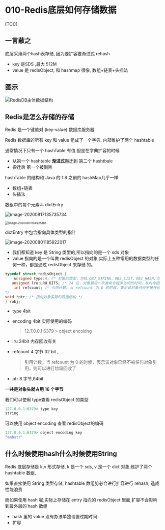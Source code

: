 # 010-Redis底层如何存储数据

[TOC]

## 一言蔽之

底层采用两个hash表存储, 因为要扩容要渐进式 rehash

-  key 是SDS ,最大 512M 
- value 是 redisObject, 和 hashmap 很像, 数组+链表+头插法

## 图示

![RedisDB主体数据结构](../../../../assets/RedisDB主体数据结构.png)

## Redis是怎么存储的存储

Redis 是一个键值对 (key-value) 数据库服务器

Redis 数据库的所有 key 和 value 组成了一个字典, 内部维护了两个 hashtable 

通常情况下只有一个 hashTable 有值,但是在字典扩容的时候

- 从第一个 hashtable **渐进式**搬迁到 第二个 hashtbale
- 搬迁后 第一个被删除

hashTable 的结构和 Java 的 1.8 之前的 hashMap几乎一样

- 数组+链表
- 头插法

数组中的每个元素叫 dictEntry 

![image-20200817135735734](../../assets/image-20200817135735734.png)

<img src="../../../../assets/image-20200801184925185.png" alt="image-20200801184925185" style="zoom: 67%;" />



dictEntry 中包含指向具体类型的指针

![image-20200801185922017](../../../../assets/image-20200801185922017.png)

- 我们都知道 key 是 String 类型的,所以指向的是一个 sds 对象
- value 指向的是一个叫做 redisObject 的对象\,实际上五种常用的数据类型的任何一种，都是通过 redisObject 来存储 的。

```c
typedef struct redisObject {
	unsigned type:4; /* 对象的类型，包括:OBJ_STRING、OBJ_LIST、OBJ_HASH、OBJ_SET、OBJ_ZSET */ 		   		unsigned encoding:4; /* 具体的数据结构 */
   unsigned lru:LRU_BITS; /* 24 位，对象最后一次被命令程序访问的时间，与内存回收有关 */
    int refcount; /* 引用计数。当 refcount 为 0 的时候，表示该对象已经不被任何对象引用，则可以进行垃圾回收了
*/
void *ptr; /* 指向对象实际的数据结构 */
} robj;
```

- type  4bit

- encoding 4bit  实际使用的编码

  > 12.7.0.0.1 6379 > object encoidng 

- lru 24bit  内存回收有关

- refcount 4 字节 32 bit , 

  >  引用计数。当 refcount 为 0 的时候，表示该对象已经不被任何对象引用，则可以进行垃圾回收了

- ptr 8 字节,64bit

**一共是对象头就占用 16 个字节**

我们可以使用 type查看 redisObject 的类型

```java
127.0.0.1:6379> type key
string
```

可以使用 object encoding 查看 redisObject的编码

```java
127.0.0.1:6379> object encoding key
"embstr"
```

## 什么时候使用hash什么时候使用String

Redis 底层存储是 k,v 形式存储, k 是一个 sds, v 是一个 dict 对象,维护了两个 hashtable 数组,

如果直接使用 String 类型存储, hashtable 数组势必会进行扩容进行 rehash, 造成性能浪费

而如果使用 hash 呢,实际上存储在 entry 指向的 redisObject 里面,扩容不会影响到最外层的 hash 数组

- hash 里的 value 没有办法单独设置过期时间
- 扩容
